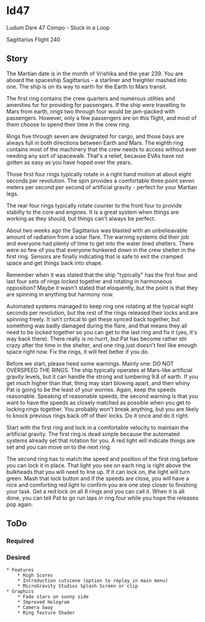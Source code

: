 # ld47

Ludum Dare 47 Compo - Stuck in a Loop

Sagittarius Flight 240

## Story
The Martian date is in the month of Vrishika and the year 239. You are aboard the spaceship Sagittarius - a starliner and freighter mashed into one. The ship is on its way to earth for the Earth to Mars transit.

The first ring contains the crew quarters and numerous utilties and amenities for for providing for passengers. If the ship were travelling to Mars from earth, rings two through four would be jam-packed with passengers. However, only a few passengers are on this flight, and most of them choose to spend their time in the crew ring.

Rings five through seven are designated for cargo, and those bays are always full in both directions between Earth and Mars. The eighth ring contains most of the machinery that the crew needs to access without ever needing any sort of spacewalk. That's a relief, because EVAs have not gotten as easy as you have hoped over the years.

Those first four rings typically rotate in a right hand motion at about eight seconds per revolution. The spin provides a comfortable three point seven meters per second per second of artificial gravity - perfect for your Martian legs. 

The rear four rings typically rotate counter to the front four to provide stabilty to the core and engines. It is a great system when things are working as they should, but things can't always be perfect.

About two weeks ago the Sagittarius was blasted with an unbelieavable amount of radiation from a solar flare. The warning systems did their job and everyone had plenty of time to get into the water lined shelters. There were so few of you that everyone hunkered down in the crew shelter in the first ring. Sensors are finally indicating that is safe to exit the cramped space and get things back into shape.

Remember when it was stated that the ship "typically" has the first four and last four sets of rings locked together and rotating in harmoneous opposition? Maybe it wasn't stated that eloquently, but the point is that they are spinning in anything but harmony now.

Automated systems managed to keep ring one rotating at the typical eight seconds per revolution, but the rest of the rings released their locks and are spinning freely. It isn't critical to get these synced back together, but something was badly damaged during the flare, and that means they all need to be locked together so you can get to the last ring and fix it (yes, it's way back there). There really is no hurrt, but Pat has become rather stir crazy after the time in the shelter, and one ring just doesn't feel like enough space right now. Fix the rings, it will feel better if you do.

Before we start, please heed some warnings. Mainly one: DO NOT OVERSPEED THE RINGS. The ship typically operates at Mars-like artificial gravity levels, but it can handle the strong and lumbering 9.8 of earth. If you get much higher than that, thing may start blowing apart, and then whiny Pat is going to be the least of your worries. Again, keep the speeds reasonable. Speaking of reasonable speeds, the second warning is that you want to have the speeds as closely matched as possible when you get to locking rings together. You probably won't break anything, but you are likely to knock previous rings back off of their locks. Do it once and do it right.

Start with the first ring and lock in a comfortable velocity to maintain the artificial gravity. The first ring is dead simple because the automated systems already set that rotation for you. A red light will indicate things are set and you can move on to the next ring.

The second ring has to match the speed and position of the first ring before you can lock it in place. That light you see on each ring is right above the bulkheads that you will need to line up. If it can lock on, the light will turn green. Mash that lock button and if the speeds are close, you will have a nice and comforting red light to confirm you are one step closer to finishing your task. Get a red lock on all 8 rings and you can call it. When it is all done, you can tell Pat to go run laps in ring four while you hope the releases pop again.

## ToDo
### Required
### Desired
    * Features 
        * High Scores
        * Introduction cutscene (option to replay in main menu)
        * MicroGravity Studios Splash Screen or clip
    * Graphics
        * Fade stars on sunny side
        * Improved Hologram
        * Camera Sway
        * Ring Texture Shader